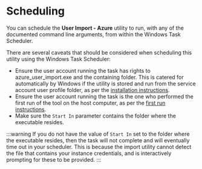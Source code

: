 # Scheduling

You can schedule the **User Import - Azure** utility to run, with any of the documented command line arguments, from within the Windows Task Scheduler.

There are several caveats that should be considered when scheduling this utility using the Windows Task Scheduler:

- Ensure the user account running the task has rights to azure_user_import.exe and the containing folder. This is catered for automatically by Windows if the utility is stored and run from the service account user profile folder, as per the [installation instructions](/data-imports-guide/users/azure/overview#installation).
- Ensure the user account running the task is the one who performed the first run of the tool on the host computer, as per the [first run instructions](/data-imports-guide/users/azure/command#first-run).
- Make sure the `Start In` parameter contains the folder where the executable resides.

:::warning
If you do not have the value of `Start In` set to the folder where the executable resides, then the task will not complete and will eventually time out in your scheduler. This is because the import utility cannot detect the file that contains your instance credentials, and is interactively prompting for these to be provided.
:::